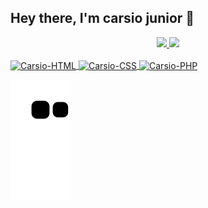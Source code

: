 ## Hey there, I'm carsio junior 👋
<div align="center">
  <a href="https://github.com/Carsio-Junior">
  <img height="150em" src="https://github-readme-stats.vercel.app/api/top-langs/?username=Carsio-Junior&layout=compact&langs_count=7&theme=dark"/>
  <img height="150em" src="https://github-readme-stats.vercel.app/api?username=Carsio-Junior&show_icons=true&theme=dark&include_all_commits=true&count_private=true"/>
 </div>

<div style="display: inline_block"><br>
  <img align="center" alt="Carsio-HTML" height="40" width="50" src="https://cdn.jsdelivr.net/gh/devicons/devicon/icons/html5/html5-plain-wordmark.svg" />
  <img align="center" alt="Carsio-CSS" height="40" width="50" src="https://cdn.jsdelivr.net/gh/devicons/devicon/icons/css3/css3-plain-wordmark.svg" />
  <img align="center" alt="Carsio-PHP" height="40" width="50" src="https://cdn.jsdelivr.net/gh/devicons/devicon/icons/php/php-plain.svg" />
</div>   
  


  ![Snake animation](https://github.com/Carsio-Junior/Carsio-Junior/blob/output/github-contribution-grid-snake.svg)
